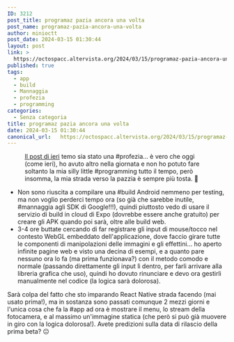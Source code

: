 ```yaml
---
ID: 3212
post_title: programaz pazia ancora una volta
post_name: programaz-pazia-ancora-una-volta
author: minioctt
post_date: 2024-03-15 01:30:44
layout: post
link: >
  https://octospacc.altervista.org/2024/03/15/programaz-pazia-ancora-una-volta/
published: true
tags:
  - app
  - build
  - Mannaggia
  - profezia
  - programming
categories:
  - Senza categoria
title: programaz pazia ancora una volta
date: 2024-03-15 01:30:44
canonical_url:   https://octospacc.altervista.org/2024/03/15/programaz-pazia-ancora-una-volta/
---
```

<!-- wp:image {"id":3213,"sizeSlug":"full","linkDestination":"none"} -->
<figure class="wp-block-image size-full"><img src="{{site.cdnurl}}/assets/uploads/2024/03/image-7.png" alt="" class="wp-image-3213"/><figcaption class="wp-element-caption"><a href="https://octospacc.altervista.org/2024/03/14/altri-progetti-senza-fine/">Il post di ieri</a> temo sia stato una #profezia... è vero che oggi (come ieri), ho avuto altro nella giornata e non ho potuto fare soltanto la mia silly little #programming tutto il tempo, però insomma, la mia strada verso la pazzia è sempre più tosta. 🙂️</figcaption></figure>
<!-- /wp:image -->

<!-- wp:list -->
<ul><!-- wp:list-item -->
<li>Non sono riuscita a compilare una #build Android nemmeno per testing, ma non voglio perderci tempo ora (so già che sarebbe inutile, #mannaggia agli SDK di Google!!!), quindi piuttosto vedo di usare il servizio di build in cloud di Expo (dovrebbe essere anche gratuito) per creare gli APK quando poi sarà, oltre alle build web.</li>
<!-- /wp:list-item -->

<!-- wp:list-item -->
<li>3-4 ore buttate cercando di far registrare gli input di mouse/tocco nel contesto WebGL embeddato dell'applicazione, dove faccio girare tutte le componenti di manipolazioni delle immagini e gli effettini... ho aperto infinite pagine web e visto una decina di esempi, e a quanto pare nessuno ora lo fa (ma prima funzionava?) con il metodo comodo e normale (passando direttamente gli input lì dentro, per farli arrivare alla libreria grafica che uso), quindi ho dovuto rinunciare e devo ora gestirli manualmente nel codice (la logica sarà dolorosa).</li>
<!-- /wp:list-item --></ul>
<!-- /wp:list -->

<!-- wp:paragraph -->
<p>Sarà colpa del fatto che sto imparando React Native strada facendo (mai usato prima!), ma in sostanza sono passati comunque 2 mezzi giorni e l'unica cosa che fa la #app ad ora è mostrare il menu, lo stream della fotocamera, e al massimo un'immagine statica (che però si può già muovere in giro con la logica dolorosa!). Avete predizioni sulla data di rilascio della prima beta? 😐️</p>
<!-- /wp:paragraph -->